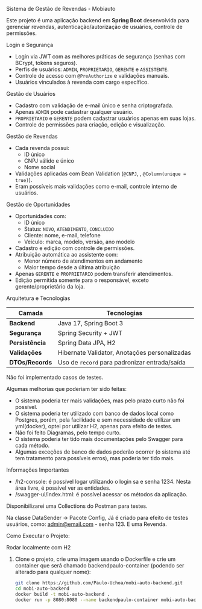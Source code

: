 Sistema de Gestão de Revendas - Mobiauto

Este projeto é uma aplicação backend em **Spring Boot** desenvolvida para gerenciar revendas, autenticação/autorização de usuários, controle de permissões.

Login e Segurança
- Login via JWT com as melhores práticas de segurança (senhas com BCrypt, tokens seguros).
- Perfis de usuários: `ADMIN`, `PROPRIETARIO`, `GERENTE` e `ASSISTENTE`.
- Controle de acesso com `@PreAuthorize` e validações manuais.
- Usuários vinculados à revenda com cargo específico.

Gestão de Usuários
- Cadastro com validação de e-mail único e senha criptografada.
- Apenas `ADMIN` pode cadastrar qualquer usuário.
- `PROPRIETARIO` e `GERENTE` podem cadastrar usuários apenas em suas lojas.
- Controle de permissões para criação, edição e visualização.

Gestão de Revendas
- Cada revenda possui:
  - ID único
  - CNPJ válido e único
  - Nome social
- Validações aplicadas com Bean Validation (`@CNPJ`, , `@Column(unique = true)`).
- Eram possíveis mais validações como e-mail, controle interno de usuários.

Gestão de Oportunidades
- Oportunidades com:
  - ID único
  - Status: `NOVO`, `ATENDIMENTO`, `CONCLUIDO`
  - Cliente: nome, e-mail, telefone
  - Veículo: marca, modelo, versão, ano modelo
- Cadastro e edição com controle de permissões.
- Atribuição automática ao assistente com:
  - Menor número de atendimentos em andamento
  - Maior tempo desde a última atribuição
- Apenas `GERENTE` e `PROPRIETARIO` podem transferir atendimentos.
- Edição permitida somente para o responsável, exceto gerente/proprietário da loja.


Arquitetura e Tecnologias

| Camada | Tecnologias |
|--------|----------------------------|
| **Backend** | Java 17, Spring Boot 3 |
| **Segurança** | Spring Security + JWT |
| **Persistência** | Spring Data JPA, H2 |
| **Validações** | Hibernate Validator, Anotações personalizadas |
| **DTOs/Records** | Uso de `record` para padronizar entrada/saída |

Não foi implementado casos de testes.

Algumas melhorias que poderiam ter sido feitas:
- O sistema poderia ter mais validações, mas pelo prazo curto não foi possível.
- O sistema poderia ter utilizado com banco de dados local como Postgres, porém, pela facilidade e sem necessidade
de utilizar um yml(docker), optei por utilizar H2, apenas para efeito de testes.
- Não foi feito Diagramas, pelo tempo curto.
- O sistema poderia ter tido mais documentações pelo Swagger para cada método.
- Algumas exceções de banco de dados poderão ocorrer (o sistema até tem tratamento para possíveis erros), mas poderia ter tido mais.

Informações Importantes
- /h2-console: é possível logar utilizando o login sa e senha 1234. Nesta área livre, é possível ver as entidades.
- /swagger-ui/index.html: é possível acessar os métodos da aplicação.

Disponibilizarei uma Collections do Postman para testes.

Na classe DataSender -> Pacote Config,
Já é criado para efeito de testes usuários, como: admin@email.com - senha 123. E uma Revenda.

Como Executar o Projeto:

Rodar localmente com H2

1. Clone o projeto, crie uma imagem usando o Dockerfile e crie um container que será chamado backendpaulo-container (podendo ser alterado para qualquer nome):
   ```bash
   git clone https://github.com/Paulo-Uchoa/mobi-auto-backend.git
   cd mobi-auto-backend
   docker build -t mobi-auto-backend .
   docker run -p 8080:8080 --name backendpaulo-container mobi-auto-backend


  
